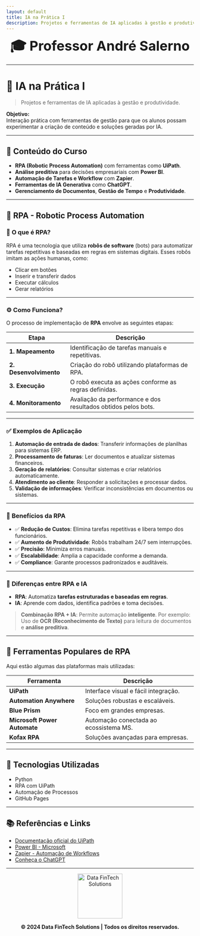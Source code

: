 ```yaml
---
layout: default
title: IA na Prática I
description: Projetos e ferramentas de IA aplicadas à gestão e produtividade.
---
```


<link rel="stylesheet" href="assets/custom.css">


<!-- <p align="center">
  <a href="https://ipog.edu.br/cursos/pos-graduacao/mba-em-inteligencia-artificial-para-gestao-e-negocios">
    <img src="https://ipog.edu.br/_next/image?url=%2Flogo-ipog.png&w=1920&q=75" alt="IPOG" width="300" />
  </a>
</p> -->


<p align="center">
  <strong style="font-size: 36px;">🎓 Professor André Salerno</strong>
</p>

---

# 🌟 **IA na Prática I**

> Projetos e ferramentas de IA aplicadas à gestão e produtividade.

**Objetivo:**  
Interação prática com ferramentas de gestão para que os alunos possam experimentar a criação de conteúdo e soluções geradas por IA.

---

## 🚀 **Conteúdo do Curso**

- **RPA (Robotic Process Automation)** com ferramentas como **UiPath**.  
- **Análise preditiva** para decisões empresariais com **Power BI**.  
- **Automação de Tarefas e Workflow** com **Zapier**.  
- **Ferramentas de IA Generativa** como **ChatGPT**.  
- **Gerenciamento de Documentos**, **Gestão de Tempo** e **Produtividade**.

---

## 🤖 **RPA - Robotic Process Automation**

### 🧐 **O que é RPA?**

RPA é uma tecnologia que utiliza **robôs de software** (bots) para automatizar tarefas repetitivas e baseadas em regras em sistemas digitais. Esses robôs imitam as ações humanas, como:

- Clicar em botões  
- Inserir e transferir dados  
- Executar cálculos  
- Gerar relatórios  

---

### ⚙️ **Como Funciona?**

O processo de implementação de **RPA** envolve as seguintes etapas:

| **Etapa**               | **Descrição**                                                   |
|-------------------------|-----------------------------------------------------------------|
| **1. Mapeamento**       | Identificação de tarefas manuais e repetitivas.                 |
| **2. Desenvolvimento**  | Criação do robô utilizando plataformas de RPA.                 |
| **3. Execução**         | O robô executa as ações conforme as regras definidas.          |
| **4. Monitoramento**    | Avaliação da performance e dos resultados obtidos pelos bots.  |

---

### ✅ **Exemplos de Aplicação**

1. **Automação de entrada de dados**: Transferir informações de planilhas para sistemas ERP.  
2. **Processamento de faturas**: Ler documentos e atualizar sistemas financeiros.  
3. **Geração de relatórios**: Consultar sistemas e criar relatórios automaticamente.  
4. **Atendimento ao cliente**: Responder a solicitações e processar dados.  
5. **Validação de informações**: Verificar inconsistências em documentos ou sistemas.

---

### 🎯 **Benefícios da RPA**

- ✅ **Redução de Custos**: Elimina tarefas repetitivas e libera tempo dos funcionários.  
- ✅ **Aumento de Produtividade**: Robôs trabalham 24/7 sem interrupções.  
- ✅ **Precisão**: Minimiza erros manuais.  
- ✅ **Escalabilidade**: Amplia a capacidade conforme a demanda.  
- ✅ **Compliance**: Garante processos padronizados e auditáveis.

---

### 🧠 **Diferenças entre RPA e IA**

- **RPA**: Automatiza **tarefas estruturadas e baseadas em regras**.  
- **IA**: Aprende com dados, identifica padrões e toma decisões.

> **Combinação RPA + IA**: Permite automação **inteligente**. Por exemplo:  
> Uso de **OCR (Reconhecimento de Texto)** para leitura de documentos e **análise preditiva**.

---

## 🔧 **Ferramentas Populares de RPA**

Aqui estão algumas das plataformas mais utilizadas:

| **Ferramenta**              | **Descrição**                             |
|-----------------------------|-------------------------------------------|
| **UiPath**                  | Interface visual e fácil integração.      |
| **Automation Anywhere**     | Soluções robustas e escaláveis.           |
| **Blue Prism**              | Foco em grandes empresas.                 |
| **Microsoft Power Automate**| Automação conectada ao ecossistema MS.    |
| **Kofax RPA**               | Soluções avançadas para empresas.         |

---

## 🔧 Tecnologias Utilizadas

- Python
- RPA com UiPath
- Automação de Processos
- GitHub Pages

---

## 📚 **Referências e Links**

- [Documentação oficial do UiPath](https://www.uipath.com/)  
- [Power BI - Microsoft](https://powerbi.microsoft.com/)  
- [Zapier - Automação de Workflows](https://zapier.com/)  
- [Conheça o ChatGPT](https://chat.openai.com/)

---

<p align="center">
  <a href="http://www.datafintechsolutions.com">
    <img src="https://www.datafintechsolutions.com/img/logo.png" alt="Data FinTech Solutions" width="120"/>
  </a>
</p>

<p align="center">
  <strong>© 2024 Data FinTech Solutions | Todos os direitos reservados.</strong>
</p>

